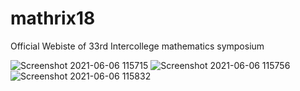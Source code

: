 # mathrix18
Official Webiste of 33rd Intercollege mathematics symposium

![Screenshot 2021-06-06 115715](https://user-images.githubusercontent.com/23626223/120915528-cc175100-c6c1-11eb-979a-3af0f0db64d4.png)
![Screenshot 2021-06-06 115756](https://user-images.githubusercontent.com/23626223/120915525-c91c6080-c6c1-11eb-9cff-a79501a53f96.png)
![Screenshot 2021-06-06 115832](https://user-images.githubusercontent.com/23626223/120915527-cb7eba80-c6c1-11eb-8a81-286007f48732.png)

